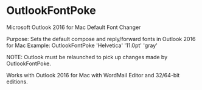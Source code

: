 # OutlookFontPoke
Microsoft Outlook 2016 for Mac Default Font Changer

Purpose: Sets the default compose and reply/forward fonts in Outlook 2016 for Mac
Example: OutlookFontPoke 'Helvetica' '11.0pt' 'gray'

NOTE: Outlook must be relaunched to pick up changes made by OutlookFontPoke.

Works with Outlook 2016 for Mac with WordMail Editor and 32/64-bit editions.
